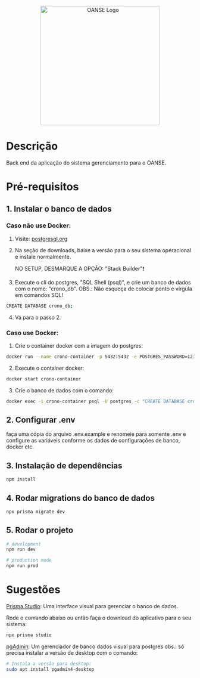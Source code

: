 <p align="center">
  <img src="https://static.wixstatic.com/media/6ea5d4_d4f0f11421144775a811892b8d0d1ff9~mv2.jpg/v1/fill/w_215,h_215,al_c,q_80,usm_0.66_1.00_0.01/Logo%20OANSE.webp" width="320" alt="OANSE Logo" />
</p>

# Descrição

Back end da aplicação do sistema gerenciamento para o OANSE.

# Pré-requisitos

## 1. Instalar o banco de dados

### Caso não use Docker:

1. Visite: [postgresql.org](https://www.postgresql.org/)

2. Na seção de downloads, baixe a versão para o seu sistema operacional
   e instale normalmente.

   NO SETUP, DESMARQUE A OPÇÃO: "Stack Builder"❗

3. Execute o cli do postgres, "SQL Shell (psql)", e crie um banco de dados
   com o nome: "crono_db". OBS.: Não esqueça de colocar ponto e vírgula em comandos SQL!



```bash
CREATE DATABASE crono_db;
```

4. Vá para o passo 2.

### Caso use Docker:

1. Crie o container docker com a imagem do postgres:

```bash
docker run --name crono-container -p 5432:5432 -e POSTGRES_PASSWORD=123456 -d postgres
```

2. Execute o container docker:

```bash
docker start crono-container
```

3. Crie o banco de dados com o comando:

```bash
docker exec -i crono-container psql -U postgres -c "CREATE DATABASE crono_db WITH OWNER=postgres;"
```

## 2. Configurar .env

faça uma cópia do arquivo .env.example e renomeie para somente .env e configure as variáveis conforme os dados de configurações de banco, docker etc.

## 3. Instalação de dependências

```bash
npm install
```

## 4. Rodar migrations do banco de dados

```bash
npx prisma migrate dev
```

## 5. Rodar o projeto

```bash
# development
npm run dev

# production mode
npm run prod
```

# Sugestões

[Prisma Studio](https://www.prisma.io/studio): Uma interface visual para gerenciar o banco de dados.

Rode o comando abaixo ou então faça o download do aplicativo para o seu sistema:

```bash
npx prisma studio
```

[pgAdmin](https://www.pgadmin.org/download/pgadmin-4-apt/): Um gerenciador de banco dados visual para postgres obs.: só precisa instalar a versão de desktop com o comando:

```bash
# Instala a versão para desktop:
sudo apt install pgadmin4-desktop
```

